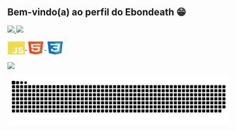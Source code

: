 ## Bem-vindo(a) ao perfil do Ebondeath 😁

<div>
   <a href="https://github.com/Ebondeath">
   <img height="180em" src="https://github-readme-stats.vercel.app/api?username=Ebondeath&show_icons=true&theme=tokyonight&include_all_commits=true&count_private=true"/>
   <img height="165em" src="https://github-readme-stats.vercel.app/api/top-langs/?username=Ebondeath&layout=compact&langs_count=6&theme=tokyonight&v=1"/>
</div>

<div style="display: inline_block"><br>
  <img align="center" alt="Js" height="30" width="40" src="https://raw.githubusercontent.com/devicons/devicon/master/icons/javascript/javascript-plain.svg">
  <img align="center" alt="HTML" height="30" width="40" src="https://raw.githubusercontent.com/devicons/devicon/master/icons/html5/html5-original.svg">
  <img align="center" alt="CSS" height="30" width="40" src="https://raw.githubusercontent.com/devicons/devicon/master/icons/css3/css3-original.svg">
</div>
 
<br>

<!--### Pra conteúdo sobre programação me segue nas redes abaixo!-->

<div> 
  <a href="https://www.youtube.com/@Grimgrin-h8y" target="_blank"><img src="https://img.shields.io/badge/YouTube-FF0000?style=for-the-badge&logo=youtube&logoColor=white" target="_blank"></a>

  ![snake gif](https://github.com/Ebondeath/Ebondeath/blob/output/github-snake-dark.svg)
  
</div>
